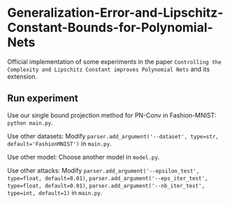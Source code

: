 # Generalization-Error-and-Lipschitz-Constant-Bounds-for-Polynomial-Nets

Official implementation of some experiments in the paper `Controlling the Complexity and Lipschitz Constant improves Polynomial Nets` and its extension.

## Run experiment

Use our single bound projection method for PN-Conv in Fashion-MNIST: `python main.py`.

Use other datasets: Modify `parser.add_argument('--dataset', type=str, default='FashionMNIST')` in `main.py`.

Use other model: Choose another model in `model.py`.

Use other attacks: Modify `parser.add_argument('--epsilon_test', type=float, default=0.01)`, `parser.add_argument('--eps_iter_test', type=float, default=0.01)`, `parser.add_argument('--nb_iter_test', type=int, default=1)` in `main.py`.
